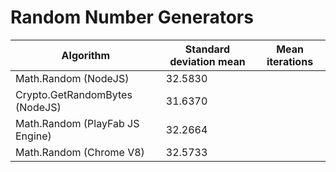 Random Number Generators
================
| Algorithm                        | Standard deviation mean | Mean iterations |
| -------------------------------- | ----------------------- | --------------- |
| Math.Random (NodeJS)             | 32.5830                 | |
| Crypto.GetRandomBytes (NodeJS)   | 31.6370                 | |
| Math.Random (PlayFab JS Engine)  | 32.2664                 | |
| Math.Random (Chrome V8)          | 32.5733                 | |
